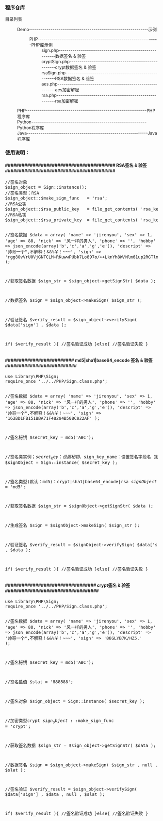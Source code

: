 <h3>程序仓库</h3>

<dl>
	<dt style="font-style:normal;">目录列表</dt>
	<dd>
		<dl>
			<dt>Demo-------------------------------------------------------------示例</dt>
			<dd>
				<dl>
					<dt>PHP--------------------------------------------------------------PHP库示例</dt>
					<dd>sign.php---------------------------------------------------------数据签名 & 验签</dd>
					<dd>cryptSign.php----------------------------------------------------crypt数据签名 & 验签</dd>
					<dd>rsaSign.php------------------------------------------------------RSA数据签名 & 验签</dd>
					<dd>aes.php----------------------------------------------------------aes加密解密</dd>
					<dd>rsa.php----------------------------------------------------------rsa加密解密</dd>
				</dl>
			</dd>
		</dl>
	</dd>
	<dd>PHP--------------------------------------------------------------PHP程序库</dd>
	<dd>Python-----------------------------------------------------------Python程序库</dd>
	<dd>Java--------------------------------------------------------------Java程序库</dd>
</dl>


<h3>使用说明：</h3>
<h4>######################################## RSA签名 & 验签	########################################</h4>
<pre>
//签名对象
$sign_object = Sign::instance();
//签名类型：RSA
$sign_object::$make_sign_func   = 'rsa';
//RSA公钥
$sign_object::$rsa_public_key   = file_get_contents( 'rsa_key/rsa_public_key.pem' );
//RSA私钥
$sign_object::$rsa_private_key  = file_get_contents( 'rsa_key/rsa_private_key.pem' );

//签名数据
$data = array(
    'name'      => 'jirenyou',
    'sex'       => 1,
    'age'       => 88,
    'nick'      => '风一样的男人',
    'phone'     => '',
    'hobby'     => json_encode(array('b','c','a','g','e')),
    'descript'  => '帅哥一个",不解释！&&%￥！~~~',
    'sign'      => 'rgg80vVrU0VjGNTCLM+RKuwwPUbk7Lo897o/++LknYh8W/Nlm61up2RGTlmqbo/86DwrD9DTOUvep13DmSpMBDWKhx/BSMKRJpapPdLlELnNRK0OwDY7K0iQ5peHNSkUuvaASqx5lQYpP4nnGOsljn2fjwB0KvOb5qg04Wgo3DI='
);

//获取签名数据
$sign_str   = $sign_object->getSignStr( $data );

//数据签名
$sign = $sign_object->makeSign( $sign_str );

//验证签名
$verify_result = $sign_object->verifySign( $data['sign'] , $data );

if( $verify_result ){
	//签名验证成功
}else{
	//签名验证失败
}
</pre>

<h4>######################### md5|sha1|base64_encode 签名 & 验签	##########################</h4>
<pre>
use Library\PHP\Sign;
require_once '../../PHP/Sign.class.php';

//签名数据
$data = array(
    'name'      => 'jirenyou',
    'sex'       => 1,
    'age'       => 88,
    'nick'      => '风一样的男人',
    'phone'     => '',
    'hobby'     => json_encode(array('b','c','a','g','e')),
    'descript'  => '帅哥一个",不解释！&&%￥！~~~',
    'sign'      => '163BD1FB151BBA71F48294B508C922AF'
);

//签名秘钥
$secret_key	= md5('ABC');

//签名类实例；$secret_key：设置秘钥、$sign_key_name：设置签名字段名（默认：sign）、$secret_key_name：设置秘钥键名（默认：key）
$signObject	= Sign::instance( $secret_key );

//签名类型(默认：md5)：crypt|sha1|base64_encode|rsa
$signObject::$make_sign_func = 'md5';

//获取签名数据
$sign_str	= $signObject->getSignStr( $data );

//生成签名
$sign	= $signObject->makeSign( $sign_str );

//验证签名
$verify_result = $signObject->verifySign( $data['sign'] , $data );

if( $verify_result ){
	//签名验证成功
}else{
	//签名验证失败
}
</pre>

<h4>################################# crypt签名 & 验签	##################################</h4>
<pre>
use Library\PHP\Sign;
require_once '../../PHP/Sign.class.php';

//签名数据
$data = array(
    'name'      => 'jirenyou',
    'sex'       => 1,
    'age'       => 88,
    'nick'      => '风一样的男人',
    'phone'     => '',
    'hobby'     => json_encode(array('b','c','a','g','e')),
    'descript'  => '帅哥一个",不解释！&&%￥！~~~',
    'sign'      => '88GLYB7K/HZ5.'
);

//签名秘钥
$secret_key = md5('ABC');

//签名盐值
$slat = '888888';

//签名对象
$sign_object = Sign::instance( $secret_key );

//加密类型crypt
$sign_object::$make_sign_func = 'crypt';

//获取签名数据
$sign_str   = $sign_object->getSignStr( $data );

//数据签名
$sign = $sign_object->makeSign( $sign_str , null , $slat );

//签名验证
$verify_result = $sign_object->verifySign( $data['sign'] , $data , null , $slat );

if( $verify_result ){
	//签名验证成功
}else{
	//签名验证失败
}
</pre>








































